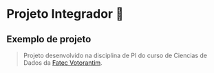 # Projeto Integrador 🚀
## Exemplo de projeto
> Projeto desenvolvido na disciplina de PI do curso de Ciencias de Dados da [Fatec Votorantim](https://fatecvotorantim.cps.sp.gov.br/).
